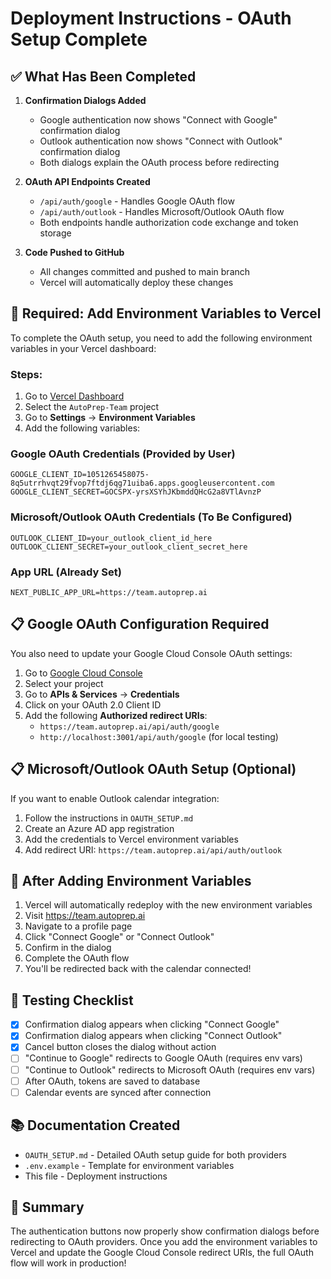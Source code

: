 # Deployment Instructions - OAuth Setup Complete

## ✅ What Has Been Completed

1. **Confirmation Dialogs Added**
   - Google authentication now shows "Connect with Google" confirmation dialog
   - Outlook authentication now shows "Connect with Outlook" confirmation dialog
   - Both dialogs explain the OAuth process before redirecting

2. **OAuth API Endpoints Created**
   - `/api/auth/google` - Handles Google OAuth flow
   - `/api/auth/outlook` - Handles Microsoft/Outlook OAuth flow
   - Both endpoints handle authorization code exchange and token storage

3. **Code Pushed to GitHub**
   - All changes committed and pushed to main branch
   - Vercel will automatically deploy these changes

## 🔧 Required: Add Environment Variables to Vercel

To complete the OAuth setup, you need to add the following environment variables in your Vercel dashboard:

### Steps:

1. Go to [Vercel Dashboard](https://vercel.com/dashboard)
2. Select the `AutoPrep-Team` project
3. Go to **Settings** → **Environment Variables**
4. Add the following variables:

### Google OAuth Credentials (Provided by User)

```
GOOGLE_CLIENT_ID=1051265458075-8q5utrrhvqt29fvop7ftdj6qg71uiba6.apps.googleusercontent.com
GOOGLE_CLIENT_SECRET=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
```

### Microsoft/Outlook OAuth Credentials (To Be Configured)

```
OUTLOOK_CLIENT_ID=your_outlook_client_id_here
OUTLOOK_CLIENT_SECRET=your_outlook_client_secret_here
```

### App URL (Already Set)

```
NEXT_PUBLIC_APP_URL=https://team.autoprep.ai
```

## 📋 Google OAuth Configuration Required

You also need to update your Google Cloud Console OAuth settings:

1. Go to [Google Cloud Console](https://console.cloud.google.com/)
2. Select your project
3. Go to **APIs & Services** → **Credentials**
4. Click on your OAuth 2.0 Client ID
5. Add the following **Authorized redirect URIs**:
   - `https://team.autoprep.ai/api/auth/google`
   - `http://localhost:3001/api/auth/google` (for local testing)

## 📋 Microsoft/Outlook OAuth Setup (Optional)

If you want to enable Outlook calendar integration:

1. Follow the instructions in `OAUTH_SETUP.md`
2. Create an Azure AD app registration
3. Add the credentials to Vercel environment variables
4. Add redirect URI: `https://team.autoprep.ai/api/auth/outlook`

## 🚀 After Adding Environment Variables

1. Vercel will automatically redeploy with the new environment variables
2. Visit https://team.autoprep.ai
3. Navigate to a profile page
4. Click "Connect Google" or "Connect Outlook"
5. Confirm in the dialog
6. Complete the OAuth flow
7. You'll be redirected back with the calendar connected!

## 📝 Testing Checklist

- [x] Confirmation dialog appears when clicking "Connect Google"
- [x] Confirmation dialog appears when clicking "Connect Outlook"
- [x] Cancel button closes the dialog without action
- [ ] "Continue to Google" redirects to Google OAuth (requires env vars)
- [ ] "Continue to Outlook" redirects to Microsoft OAuth (requires env vars)
- [ ] After OAuth, tokens are saved to database
- [ ] Calendar events are synced after connection

## 📚 Documentation Created

- `OAUTH_SETUP.md` - Detailed OAuth setup guide for both providers
- `.env.example` - Template for environment variables
- This file - Deployment instructions

## 🎉 Summary

The authentication buttons now properly show confirmation dialogs before redirecting to OAuth providers. Once you add the environment variables to Vercel and update the Google Cloud Console redirect URIs, the full OAuth flow will work in production!
